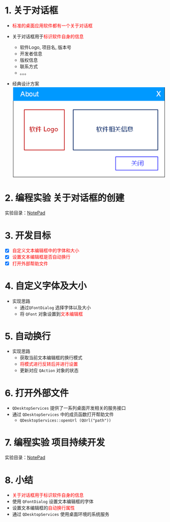 # 1. 关于对话框
- <font color=red>标准的桌面应用软件都有一个关于对话框</font>
- 关于对话框用于<font color=red>标识软件自身的信息</font>
    - 软件Logo, 项目名, 版本号
    - 开发者信息
    - 版权信息
    - 联系方式
    - 。。。

- 经典设计方案
![](vx_images/050_1.png)

# 2. 编程实验 关于对话框的创建
实验目录：[NotePad](vx_attachments\050_dialog_of_About\NotePad)

# 3. 开发目标
- [x] <font color=red>自定义文本编辑框中的字体和大小</font>
- [x] <font color=red>设置文本编辑框是否自动换行</font>
- [x] <font color=red>打开外部帮助文件</font>

# 4. 自定义字体及大小
- 实现思路
    - 通过`QFontDialog` 选择字体以及大小
    - 将 `QFont` 对象设置到<font color=red>文本编辑框</font>

# 5. 自动换行
- 实现思路
    - 获取当前文本编辑框的换行模式
    - <font color=red>将模式进行反转后并进行设置</font>
    - 更新对应 `QAction` 对象的状态

# 6. 打开外部文件
- `QDesktopServices` 提供了一系列桌面开发相关的服务接口
- 通过 `QDesktopServices` 中的成员函数打开帮助文件
    - `QDesktopServices::openUrl (QUrl("path"))`

# 7. 编程实验 项目持续开发
实验目录：[NotePad](vx_attachments\050_dialog_of_About\NotePad)

# 8. 小结
- <font color=red>关于对话框用于标识软件自身的信息</font>
- 使用 `QFontDialog` 设置文本编辑框的字体
- 设置文本编辑框的<font color=red>自动换行属性</font>
- 通过 `QDesktopServices` 使用桌面环境的系统服务
